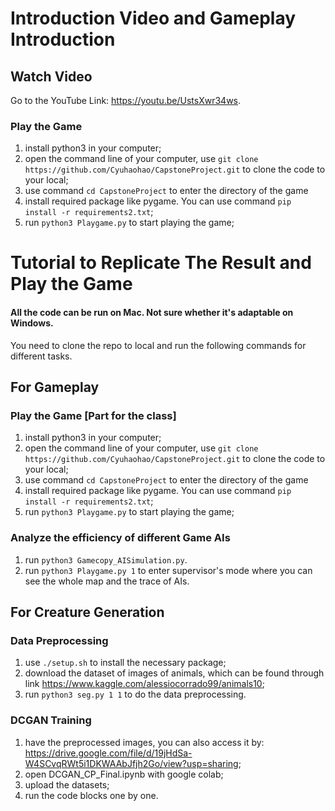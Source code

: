 # Introduction Video and Gameplay Introduction
## Watch Video
Go to the YouTube Link: https://youtu.be/UstsXwr34ws.

### Play the Game
1. install python3 in your computer;
2. open the command line of your computer, use `git clone https://github.com/Cyuhaohao/CapstoneProject.git` to clone the code to your local;
3. use command `cd CapstoneProject` to enter the directory of the game
4. install required package like pygame. You can use command `pip install -r requirements2.txt`;
5. run `python3 Playgame.py` to start playing the game;





# Tutorial to Replicate The Result and Play the Game

#### All the code can be run on Mac. Not sure whether it's adaptable on Windows.
You need to clone the repo to local and run the following commands for different tasks.

## For Gameplay 
### Play the Game [Part for the class]
1. install python3 in your computer;
2. open the command line of your computer, use `git clone https://github.com/Cyuhaohao/CapstoneProject.git` to clone the code to your local;
3. use command `cd CapstoneProject` to enter the directory of the game
4. install required package like pygame. You can use command `pip install -r requirements2.txt`;
5. run `python3 Playgame.py` to start playing the game;

### Analyze the efficiency of different Game AIs
1. run `python3 Gamecopy_AISimulation.py`.
2. run `python3 Playgame.py 1` to enter supervisor's mode where you can see the whole map and the trace of AIs. 

## For Creature Generation
### Data Preprocessing
1. use `./setup.sh` to install the necessary package;
2. download the dataset of images of animals, which can be found through link https://www.kaggle.com/alessiocorrado99/animals10;
3. run `python3 seg.py 1 1` to do the data preprocessing.

### DCGAN Training
1. have the preprocessed images, you can also access it by: https://drive.google.com/file/d/19jHdSa-W4SCvqRWt5i1DKWAAbJfjh2Go/view?usp=sharing;
2. open DCGAN_CP_Final.ipynb with google colab;
3. upload the datasets;
4. run the code blocks one by one.

